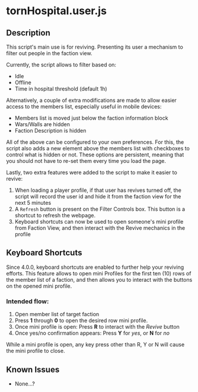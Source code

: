 # tornHospital.user.js

## Description

This script's main use is for reviving. Presenting its user a mechanism to filter out people in the faction view.

Currently, the script allows to filter based on:
* Idle
* Offline
* Time in hospital threshold (default 1h)

Alternatively, a couple of extra modifications are made to allow easier access to the members list, especially useful in mobile devices:
* Members list is moved just below the faction information block
* Wars/Walls are hidden
* Faction Description is hidden

All of the above can be configured to your own preferences. For this, the script also adds a new element above the members list with checkboxes to control what is hidden or not. These options are persistent, meaning that you should not have to re-set them every time you load the page.

Lastly, two extra features were added to the script to make it easier to revive:
1. When loading a player profile, if that user has revives turned off, the script will record the user id and hide it from the faction view for the next 5 minutes
1. A `Refresh` button is present on the Filter Controls box. This button is a shortcut to refresh the webpage.
1. Keyboard shortcuts can now be used to open someone's mini profile from Faction View, and then interact with the Revive mechanics in the profile

## Keyboard Shortcuts

Since 4.0.0, keyboard shortcuts are enabled to further help your reviving efforts. This feature allows to open mini Profiles for the first
ten (10) rows of the member list of a faction, and then allows you to interact with the buttons on the opened mini profile.

### Intended flow:

1. Open member list of target faction
1. Press **1** through **0** to open the desired row mini profile.
1. Once mini profile is open: Press **R** to interact with the *Revive* button
1. Once yes/no confirmation appears: Press **Y** for *yes*, or **N** for *no*

While a mini profile is open, any key press other than R, Y or N will cause the mini profile to close. 


## Known Issues

* None...?